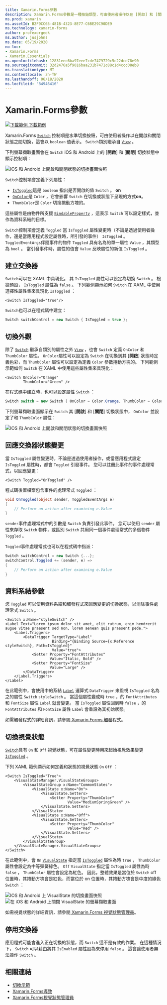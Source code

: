 ```yaml
---
title: Xamarin.Forms參數
description: Xamarin.Forms參數是一種按鈕類型，可由使用者操作以在 [開啟] 和 [關閉] 狀態之間切換。 本文說明如何使用 Switch 類別來顯示切換的 UI 元素。
ms.prod: xamarin
ms.assetId: B2F9CC65-481B-4323-8E77-C6BE29C90DE9
ms.technology: xamarin-forms
author: profexorgeek
ms.author: jusjohns
ms.date: 05/19/2020
no-loc:
- Xamarin.Forms
- Xamarin.Essentials
ms.openlocfilehash: 12831eec6ba97eee7cde7479729c5c22dce78e90
ms.sourcegitcommit: 32d2476a5f9016baa231b7471c88c1d4ccc08eb8
ms.translationtype: MT
ms.contentlocale: zh-TW
ms.lasthandoff: 06/18/2020
ms.locfileid: "84946416"
---
```

# <a name="xamarinforms-switch"></a>Xamarin.Forms參數

[![下載範例 ](~/media/shared/download.png) 下載範例](https://docs.microsoft.com/samples/xamarin/xamarin-forms-samples/userinterface-switchdemos/)

Xamarin.Forms [`Switch`](xref:Xamarin.Forms.Switch) 控制項是水準切換按鈕，可由使用者操作以在開啟和關閉狀態之間切換，這會以 `boolean` 值表示。 `Switch`類別繼承自 [`View`](xref:Xamarin.Forms.View) 。

下列螢幕擷取畫面會在 `Switch` iOS 和 Android 上的 [**開啟**] 和 [**關閉**] 切換狀態中顯示控制項：

![IOS 和 Android 上開啟和關閉狀態的切換畫面快照](switch-images/switch-states-default.png "IOS 和 Android 上的交換器")

`Switch`控制項會定義下列屬性：

- [`IsToggled`](xref:Xamarin.Forms.Switch.IsToggled)這是 `boolean` 指出是否開啟的值 `Switch` 。 **on**
- [`OnColor`](xref:Xamarin.Forms.Switch.OnColor)是 `Color` ，它會影響 `Switch` 在切換或狀態下呈現的方式**on**。
- `ThumbColor`是 `Color` 切換捲動方塊的。

這些屬性是由物件所支援 [`BindableProperty`](xref:Xamarin.Forms.BindableProperty) ，這表示 `Switch` 可以設定樣式，並作為資料系結的目標。

`Switch`控制項會定義 `Toggled` 當 `IsToggled` 屬性變更時（不論是透過使用者操作，還是當應用程式設定屬性時，所引發的事件） `IsToggled` 。 `ToggledEventArgs`伴隨事件的物件 `Toggled` 具有名為的單一屬性 `Value` ，其類型為 `bool` 。 當引發事件時，屬性的值會 `Value` 反映屬性的新值 `IsToggled` 。

## <a name="create-a-switch"></a>建立交換器

`Switch`可以在 XAML 中具現化。 其 `IsToggled` 屬性可以設定為切換 `Switch` 。 根據預設， `IsToggled` 屬性為 `false` 。 下列範例顯示如何 `Switch` 在 XAML 中使用選擇性屬性集來具現化 `IsToggled` ：

```xaml
<Switch IsToggled="true"/>
```

`Switch`也可以在程式碼中建立：

```csharp
Switch switchControl = new Switch { IsToggled = true };
```

## <a name="switch-appearance"></a>切換外觀

除了 [`Switch`](xref:Xamarin.Forms.Switch) 繼承自類別的屬性之外 [`View`](xref:Xamarin.Forms.View) ，也會 `Switch` 定義 `OnColor` 和 `ThumbColor` 屬性。 `OnColor`屬性可以設定為 `Switch` 在切換到其 [**開啟**] 狀態時定義色彩，而 `ThumbColor` 屬性可以設定為定義 `Color` 參數捲動方塊的。 下列範例示範如何 `Switch` 在 XAML 中使用這些屬性集來具現化：

```xaml
<Switch OnColor="Orange"
        ThumbColor="Green" />
```

在程式碼中建立時，也可以設定屬性 `Switch` ：

```csharp
Switch switch = new Switch { OnColor = Color.Orange, ThumbColor = Color.Green };
```

下列螢幕擷取畫面顯示在 `Switch` 其 [**開啟**] 和 [**關閉**] 切換狀態中， `OnColor` 並設定了和 `ThumbColor` 屬性：

![IOS 和 Android 上開啟和關閉狀態的切換畫面快照](switch-images/switch-states-colors.png "IOS 和 Android 上的交換器")

## <a name="respond-to-a-switch-state-change"></a>回應交換器狀態變更

當 `IsToggled` 屬性變更時，不論是透過使用者操作，或當應用程式設定 `IsToggled` 屬性時，都會 `Toggled` 引發事件。 您可以註冊此事件的事件處理常式，以回應變更：

```xaml
<Switch Toggled="OnToggled" />
```

程式碼後置檔案包含事件的處理常式 `Toggled` ：

```csharp
void OnToggled(object sender, ToggledEventArgs e)
{
    // Perform an action after examining e.Value
}
```

`sender`事件處理常式中的引數是 `Switch` 負責引發此事件。 您可以使用 `sender` 屬性來存取 `Switch` 物件，或區別 `Switch` 共用同一個事件處理常式的多個物件 `Toggled` 。

`Toggled`事件處理常式也可以在程式碼中指派：

```csharp
Switch switchControl = new Switch {...};
switchControl.Toggled += (sender, e) =>
{
    // Perform an action after examining e.Value
}
```

## <a name="data-bind-a-switch"></a>資料系結參數

您 `Toggled` 可以使用資料系結和觸發程式來回應變更的切換狀態，以消除事件處理常式 `Switch` 。

```xaml
<Switch x:Name="styleSwitch" />
<Label Text="Lorem ipsum dolor sit amet, elit rutrum, enim hendrerit augue vitae praesent sed non, lorem aenean quis praesent pede.">
    <Label.Triggers>
        <DataTrigger TargetType="Label"
                     Binding="{Binding Source={x:Reference styleSwitch}, Path=IsToggled}"
                     Value="true">
            <Setter Property="FontAttributes"
                    Value="Italic, Bold" />
            <Setter Property="FontSize"
                    Value="Large" />
        </DataTrigger>
    </Label.Triggers>
</Label>
```

在此範例中，會使用中的系結 [`Label`](xref:Xamarin.Forms.Label) 運算式 `DataTrigger` 來監視 `IsToggled` 名為之的屬性 `Switch` `styleSwitch` 。 當這個屬性變成時 `true` ，的 `FontAttributes` 和 `FontSize` 屬性 `Label` 就會變更。 當 `IsToggled` 屬性回到時 `false` ，的 `FontAttributes` 和 `FontSize` 屬性 `Label` 會重設為其初始狀態。

如需觸發程式的詳細資訊，請參閱[ Xamarin.Forms 觸發](~/xamarin-forms/app-fundamentals/triggers.md)程式。

## <a name="switch-visual-states"></a>切換視覺狀態

[`Switch`](xref:Xamarin.Forms.Switch)具有 `On` 和 `Off` 視覺狀態，可在屬性變更時用來起始視覺效果變更 [`IsToggled`](xref:Xamarin.Forms.Switch.IsToggled) 。

下列 XAML 範例顯示如何定義和狀態的視覺狀態 `On` `Off` ：

```xaml
<Switch IsToggled="True">
    <VisualStateManager.VisualStateGroups>
        <VisualStateGroup x:Name="CommonStates">
            <VisualState x:Name="On">
                <VisualState.Setters>
                    <Setter Property="ThumbColor"
                            Value="MediumSpringGreen" />
                </VisualState.Setters>
            </VisualState>
            <VisualState x:Name="Off">
                <VisualState.Setters>
                    <Setter Property="ThumbColor"
                            Value="Red" />
                </VisualState.Setters>
            </VisualState>
        </VisualStateGroup>
    </VisualStateManager.VisualStateGroups>
</Switch>
```

在此範例中，會 `On` [`VisualState`](xref:Xamarin.Forms.VisualState) 指定當 [`IsToggled`](xref:Xamarin.Forms.Switch.IsToggled) 屬性為時 `true` ， `ThumbColor` 屬性會設定為中等彈簧綠色。 `Off` `VisualState` 指定當 `IsToggled` 屬性為時 `false` ， `ThumbColor` 屬性會設定為紅色。 因此，整體效果是當位於 `Switch` off 位置時，其捲動方塊會是紅色，而當位於 on 位置時，其捲動方塊會是中度的綠色 `Switch` ：

![IOS 和 Android](switch-images/on-visualstate.png "在 VisualState 上切換") 
 上 VisualState 的切換畫面快照![在 iOS 和 Android 上關閉 VisualState 的螢幕擷取畫面](switch-images/off-visualstate.png "關閉 VisualState")

如需視覺狀態的詳細資訊，請參閱[ Xamarin.Forms 視覺狀態管理員](~/xamarin-forms/user-interface/visual-state-manager.md)。

## <a name="disable-a-switch"></a>停用交換器

應用程式可能會進入正在切換的狀態，而 `Switch` 這不是有效的作業。 在這種情況下， `Switch` 可以藉由將其 `IsEnabled` 屬性設為來停用 `false` 。 這會讓使用者無法操作 `Switch` 。

## <a name="related-links"></a>相關連結

- [切換示範](https://docs.microsoft.com/samples/xamarin/xamarin-forms-samples/userinterface-switchdemos/)
- [Xamarin.Forms導致](~/xamarin-forms/app-fundamentals/triggers.md)
- [Xamarin.Forms視覺狀態管理員](~/xamarin-forms/user-interface/visual-state-manager.md)
